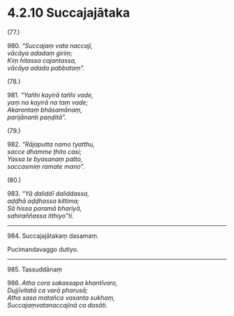 

# 4.2.10 Succajajātaka




(77.)

980\. _“Succajaṃ vata naccaji,_  
_vācāya adadaṃ giriṃ;_  
_Kiṃ hitassa cajantassa,_  
_vācāya adada pabbataṃ”._  


(78.)

981\. _“Yañhi kayirā tañhi vade,_  
_yaṃ na kayirā na taṃ vade;_  
_Akarontaṃ bhāsamānaṃ,_  
_parijānanti paṇḍitā”._  


(79.)

982\. _“Rājaputta namo tyatthu,_  
_sacce dhamme ṭhito casi;_  
_Yassa te byasanaṃ patto,_  
_saccasmiṃ ramate mano”._  


(80.)

983\. _“Yā daliddī daliddassa,_  
_aḍḍhā aḍḍhassa kittima;_  
_Sā hissa paramā bhariyā,_  
_sahiraññassa itthiyo”ti._  


---

984\. Succajajātakaṃ dasamaṃ.

  
Pucimandavaggo dutiyo.



---

985\. Tassuddānaṃ



986\. _Atha cora sakassapa khantīvaro,_  
_Dujjīvitatā ca varā pharusā;_  
_Atha sasa matañca vasanta sukhaṃ,_  
_Succajaṃvatanaccajinā ca dasāti._  




